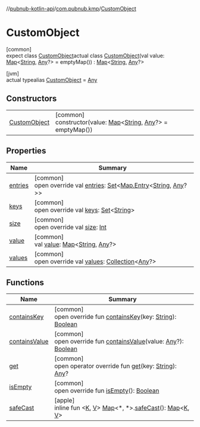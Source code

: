 //[pubnub-kotlin-api](../../../index.md)/[com.pubnub.kmp](../index.md)/[CustomObject](index.md)

# CustomObject

[common]\
expect class [CustomObject](index.md)actual class [CustomObject](index.md)(val value: [Map](https://kotlinlang.org/api/latest/jvm/stdlib/kotlin.collections/-map/index.html)&lt;[String](https://kotlinlang.org/api/latest/jvm/stdlib/kotlin/-string/index.html), [Any](https://kotlinlang.org/api/latest/jvm/stdlib/kotlin/-any/index.html)?&gt; = emptyMap()) : [Map](https://kotlinlang.org/api/latest/jvm/stdlib/kotlin.collections/-map/index.html)&lt;[String](https://kotlinlang.org/api/latest/jvm/stdlib/kotlin/-string/index.html), [Any](https://kotlinlang.org/api/latest/jvm/stdlib/kotlin/-any/index.html)?&gt;

[jvm]\
actual typealias [CustomObject](index.md) = [Any](https://kotlinlang.org/api/latest/jvm/stdlib/kotlin/-any/index.html)

## Constructors

| | |
|---|---|
| [CustomObject](-custom-object.md) | [common]<br>constructor(value: [Map](https://kotlinlang.org/api/latest/jvm/stdlib/kotlin.collections/-map/index.html)&lt;[String](https://kotlinlang.org/api/latest/jvm/stdlib/kotlin/-string/index.html), [Any](https://kotlinlang.org/api/latest/jvm/stdlib/kotlin/-any/index.html)?&gt; = emptyMap()) |

## Properties

| Name | Summary |
|---|---|
| [entries](index.md#43098407%2FProperties%2F1885423883) | [common]<br>open override val [entries](index.md#43098407%2FProperties%2F1885423883): [Set](https://kotlinlang.org/api/latest/jvm/stdlib/kotlin.collections/-set/index.html)&lt;[Map.Entry](https://kotlinlang.org/api/latest/jvm/stdlib/kotlin.collections/-map/-entry/index.html)&lt;[String](https://kotlinlang.org/api/latest/jvm/stdlib/kotlin/-string/index.html), [Any](https://kotlinlang.org/api/latest/jvm/stdlib/kotlin/-any/index.html)?&gt;&gt; |
| [keys](index.md#-915758449%2FProperties%2F1885423883) | [common]<br>open override val [keys](index.md#-915758449%2FProperties%2F1885423883): [Set](https://kotlinlang.org/api/latest/jvm/stdlib/kotlin.collections/-set/index.html)&lt;[String](https://kotlinlang.org/api/latest/jvm/stdlib/kotlin/-string/index.html)&gt; |
| [size](index.md#-157521630%2FProperties%2F1885423883) | [common]<br>open override val [size](index.md#-157521630%2FProperties%2F1885423883): [Int](https://kotlinlang.org/api/latest/jvm/stdlib/kotlin/-int/index.html) |
| [value](value.md) | [common]<br>val [value](value.md): [Map](https://kotlinlang.org/api/latest/jvm/stdlib/kotlin.collections/-map/index.html)&lt;[String](https://kotlinlang.org/api/latest/jvm/stdlib/kotlin/-string/index.html), [Any](https://kotlinlang.org/api/latest/jvm/stdlib/kotlin/-any/index.html)?&gt; |
| [values](index.md#1310951841%2FProperties%2F1885423883) | [common]<br>open override val [values](index.md#1310951841%2FProperties%2F1885423883): [Collection](https://kotlinlang.org/api/latest/jvm/stdlib/kotlin.collections/-collection/index.html)&lt;[Any](https://kotlinlang.org/api/latest/jvm/stdlib/kotlin/-any/index.html)?&gt; |

## Functions

| Name | Summary |
|---|---|
| [containsKey](index.md#182506349%2FFunctions%2F1885423883) | [common]<br>open override fun [containsKey](index.md#182506349%2FFunctions%2F1885423883)(key: [String](https://kotlinlang.org/api/latest/jvm/stdlib/kotlin/-string/index.html)): [Boolean](https://kotlinlang.org/api/latest/jvm/stdlib/kotlin/-boolean/index.html) |
| [containsValue](index.md#2000296189%2FFunctions%2F1885423883) | [common]<br>open override fun [containsValue](index.md#2000296189%2FFunctions%2F1885423883)(value: [Any](https://kotlinlang.org/api/latest/jvm/stdlib/kotlin/-any/index.html)?): [Boolean](https://kotlinlang.org/api/latest/jvm/stdlib/kotlin/-boolean/index.html) |
| [get](index.md#-1885167485%2FFunctions%2F1885423883) | [common]<br>open operator override fun [get](index.md#-1885167485%2FFunctions%2F1885423883)(key: [String](https://kotlinlang.org/api/latest/jvm/stdlib/kotlin/-string/index.html)): [Any](https://kotlinlang.org/api/latest/jvm/stdlib/kotlin/-any/index.html)? |
| [isEmpty](index.md#-1708477740%2FFunctions%2F1885423883) | [common]<br>open override fun [isEmpty](index.md#-1708477740%2FFunctions%2F1885423883)(): [Boolean](https://kotlinlang.org/api/latest/jvm/stdlib/kotlin/-boolean/index.html) |
| [safeCast](../safe-cast.md) | [apple]<br>inline fun &lt;[K](../safe-cast.md), [V](../safe-cast.md)&gt; [Map](https://kotlinlang.org/api/latest/jvm/stdlib/kotlin.collections/-map/index.html)&lt;*, *&gt;.[safeCast](../safe-cast.md)(): [Map](https://kotlinlang.org/api/latest/jvm/stdlib/kotlin.collections/-map/index.html)&lt;[K](../safe-cast.md), [V](../safe-cast.md)&gt; |
